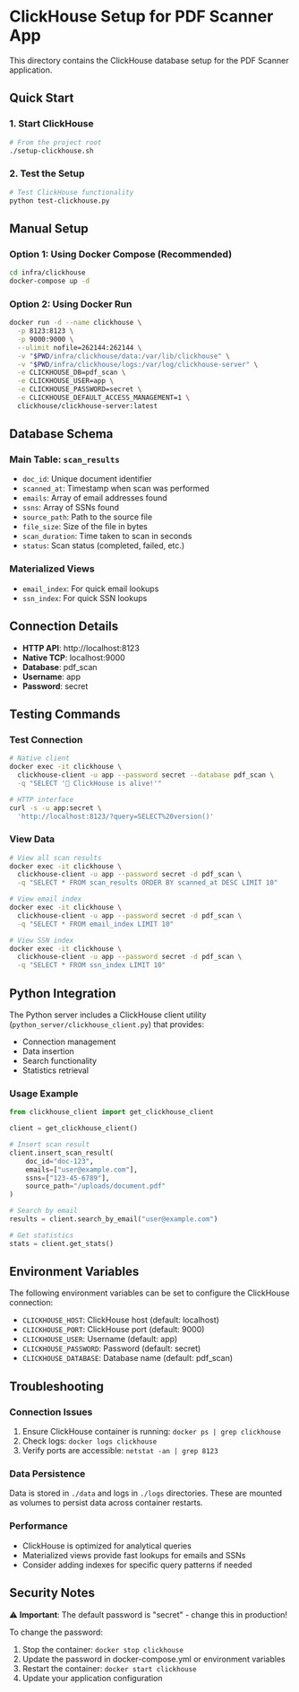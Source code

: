 # ClickHouse Setup for PDF Scanner App

This directory contains the ClickHouse database setup for the PDF Scanner application.

## Quick Start

### 1. Start ClickHouse
```bash
# From the project root
./setup-clickhouse.sh
```

### 2. Test the Setup
```bash
# Test ClickHouse functionality
python test-clickhouse.py
```

## Manual Setup

### Option 1: Using Docker Compose (Recommended)
```bash
cd infra/clickhouse
docker-compose up -d
```

### Option 2: Using Docker Run
```bash
docker run -d --name clickhouse \
  -p 8123:8123 \
  -p 9000:9000 \
  --ulimit nofile=262144:262144 \
  -v "$PWD/infra/clickhouse/data:/var/lib/clickhouse" \
  -v "$PWD/infra/clickhouse/logs:/var/log/clickhouse-server" \
  -e CLICKHOUSE_DB=pdf_scan \
  -e CLICKHOUSE_USER=app \
  -e CLICKHOUSE_PASSWORD=secret \
  -e CLICKHOUSE_DEFAULT_ACCESS_MANAGEMENT=1 \
  clickhouse/clickhouse-server:latest
```

## Database Schema

### Main Table: `scan_results`
- `doc_id`: Unique document identifier
- `scanned_at`: Timestamp when scan was performed
- `emails`: Array of email addresses found
- `ssns`: Array of SSNs found
- `source_path`: Path to the source file
- `file_size`: Size of the file in bytes
- `scan_duration`: Time taken to scan in seconds
- `status`: Scan status (completed, failed, etc.)

### Materialized Views
- `email_index`: For quick email lookups
- `ssn_index`: For quick SSN lookups

## Connection Details

- **HTTP API**: http://localhost:8123
- **Native TCP**: localhost:9000
- **Database**: pdf_scan
- **Username**: app
- **Password**: secret

## Testing Commands

### Test Connection
```bash
# Native client
docker exec -it clickhouse \
  clickhouse-client -u app --password secret --database pdf_scan \
  -q "SELECT '🎉 ClickHouse is alive!'"

# HTTP interface
curl -s -u app:secret \
  'http://localhost:8123/?query=SELECT%20version()'
```

### View Data
```bash
# View all scan results
docker exec -it clickhouse \
  clickhouse-client -u app --password secret -d pdf_scan \
  -q "SELECT * FROM scan_results ORDER BY scanned_at DESC LIMIT 10"

# View email index
docker exec -it clickhouse \
  clickhouse-client -u app --password secret -d pdf_scan \
  -q "SELECT * FROM email_index LIMIT 10"

# View SSN index
docker exec -it clickhouse \
  clickhouse-client -u app --password secret -d pdf_scan \
  -q "SELECT * FROM ssn_index LIMIT 10"
```

## Python Integration

The Python server includes a ClickHouse client utility (`python_server/clickhouse_client.py`) that provides:

- Connection management
- Data insertion
- Search functionality
- Statistics retrieval

### Usage Example
```python
from clickhouse_client import get_clickhouse_client

client = get_clickhouse_client()

# Insert scan result
client.insert_scan_result(
    doc_id="doc-123",
    emails=["user@example.com"],
    ssns=["123-45-6789"],
    source_path="/uploads/document.pdf"
)

# Search by email
results = client.search_by_email("user@example.com")

# Get statistics
stats = client.get_stats()
```

## Environment Variables

The following environment variables can be set to configure the ClickHouse connection:

- `CLICKHOUSE_HOST`: ClickHouse host (default: localhost)
- `CLICKHOUSE_PORT`: ClickHouse port (default: 9000)
- `CLICKHOUSE_USER`: Username (default: app)
- `CLICKHOUSE_PASSWORD`: Password (default: secret)
- `CLICKHOUSE_DATABASE`: Database name (default: pdf_scan)

## Troubleshooting

### Connection Issues
1. Ensure ClickHouse container is running: `docker ps | grep clickhouse`
2. Check logs: `docker logs clickhouse`
3. Verify ports are accessible: `netstat -an | grep 8123`

### Data Persistence
Data is stored in `./data` and logs in `./logs` directories. These are mounted as volumes to persist data across container restarts.

### Performance
- ClickHouse is optimized for analytical queries
- Materialized views provide fast lookups for emails and SSNs
- Consider adding indexes for specific query patterns if needed

## Security Notes

⚠️ **Important**: The default password is "secret" - change this in production!

To change the password:
1. Stop the container: `docker stop clickhouse`
2. Update the password in docker-compose.yml or environment variables
3. Restart the container: `docker start clickhouse`
4. Update your application configuration 